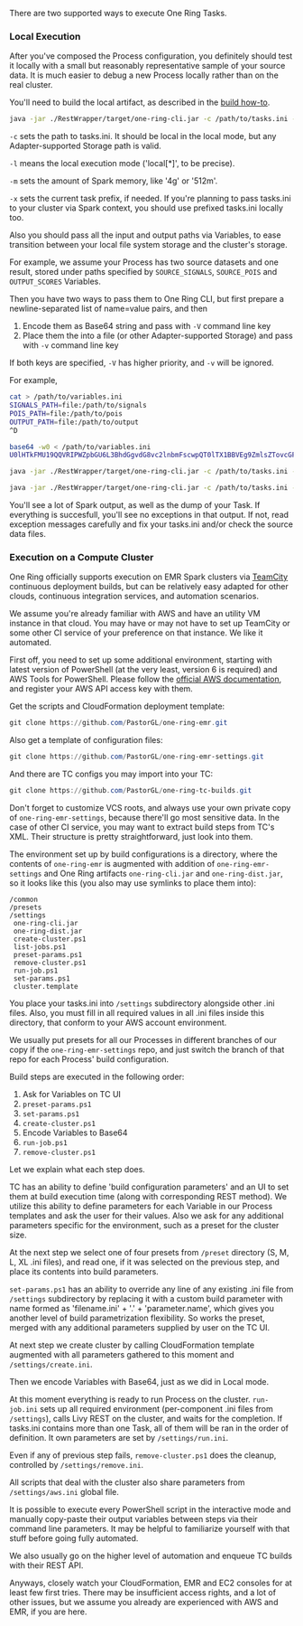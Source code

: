There are two supported ways to execute One Ring Tasks.

### Local Execution

After you've composed the Process configuration, you definitely should test it locally with a small but reasonably representative sample of your source data. It is much easier to debug a new Process locally rather than on the real cluster.

You'll need to build the local artifact, as described in the [build how-to](BUILD.md).

```bash
java -jar ./RestWrapper/target/one-ring-cli.jar -c /path/to/tasks.ini -l -m 6g -x spark.meta
```

`-c` sets the path to tasks.ini. It should be local in the local mode, but any Adapter-supported Storage path is valid.

`-l` means the local execution mode ('local[*]', to be precise).

`-m` sets the amount of Spark memory, like '4g' or '512m'.

`-x` sets the current task prefix, if needed. If you're planning to pass tasks.ini to your cluster via Spark context, you should use prefixed tasks.ini locally too.

Also you should pass all the input and output paths via Variables, to ease transition between your local file system storage and the cluster's storage.

For example, we assume your Process has two source datasets and one result, stored under paths specified by `SOURCE_SIGNALS`, `SOURCE_POIS` and `OUTPUT_SCORES` Variables.

Then you have two ways to pass them to One Ring CLI, but first prepare a newline-separated list of name=value pairs, and then
1. Encode them as Base64 string and pass with `-V` command line key
1. Place them the into a file (or other Adapter-supported Storage) and pass with `-v` command line key

If both keys are specified, `-V` has higher priority, and `-v` will be ignored.

For example,

```bash
cat > /path/to/variables.ini
SIGNALS_PATH=file:/path/to/signals
POIS_PATH=file:/path/to/pois
OUTPUT_PATH=file:/path/to/output
^D

base64 -w0 < /path/to/variables.ini
U0lHTkFMU19QQVRIPWZpbGU6L3BhdGgvdG8vc2lnbmFscwpQT0lTX1BBVEg9ZmlsZTovcGF0aC90by9wb2lzCk9VVFBVVF9QQVRIPWZpbGU6L3BhdGgvdG8vb3V0cHV0Cg==

java -jar ./RestWrapper/target/one-ring-cli.jar -c /path/to/tasks.ini -l -m 6g -V U0lHTkFMU19QQVRIPWZpbGU6L3BhdGgvdG8vc2lnbmFscwpQT0lTX1BBVEg9ZmlsZTovcGF0aC90by9wb2lzCk9VVFBVVF9QQVRIPWZpbGU6L3BhdGgvdG8vb3V0cHV0Cg==

java -jar ./RestWrapper/target/one-ring-cli.jar -c /path/to/tasks.ini -l -m 6g -v /path/to/variables.ini
```

You'll see a lot of Spark output, as well as the dump of your Task. If everything is succesfull, you'll see no exceptions in that output. If not, read exception messages carefully and fix your tasks.ini and/or check the source data files.

### Execution on a Compute Cluster

One Ring officially supports execution on EMR Spark clusters via [TeamCity](https://www.jetbrains.com/teamcity/) continuous deployment builds, but can be relatively easy adapted for other clouds, continuous integration services, and automation scenarios.

We assume you're already familiar with AWS and have an utility VM instance in that cloud. You may have or may not have to set up TeamCity or some other CI service of your preference on that instance. We like it automated.

First off, you need to set up some additional environment, starting with latest version of PowerShell (at the very least, version 6 is required) and AWS Tools for PowerShell. Please follow the [official AWS documentation](https://aws.amazon.com/powershell/), and register your AWS API access key with them.

Get the scripts and CloudFormation deployment template:
```powershell
git clone https://github.com/PastorGL/one-ring-emr.git
```

Also get a template of configuration files:
```powershell
git clone https://github.com/PastorGL/one-ring-emr-settings.git
```

And there are TC configs you may import into your TC:
```powershell
git clone https://github.com/PastorGL/one-ring-tc-builds.git
```

Don't forget to customize VCS roots, and always use your own private copy of `one-ring-emr-settings`, because there'll go most sensitive data. In the case of other CI service, you may want to extract build steps from TC's XML. Their structure is pretty straightforward, just look into them.

The environment set up by build configurations is a directory, where the contents of `one-ring-emr` is augmented with addition of `one-ring-emr-settings` and One Ring artifacts `one-ring-cli.jar` and `one-ring-dist.jar`, so it looks like this (you also may use symlinks to place them into):

```
/common
/presets
/settings
 one-ring-cli.jar
 one-ring-dist.jar
 create-cluster.ps1
 list-jobs.ps1
 preset-params.ps1
 remove-cluster.ps1
 run-job.ps1
 set-params.ps1
 cluster.template
```

You place your tasks.ini into `/settings` subdirectory alongside other .ini files. Also, you must fill in all required values in all .ini files inside this directory, that conform to your AWS account environment.

We usually put presets for all our Processes in different branches of our copy if the `one-ring-emr-settings` repo, and just switch the branch of that repo for each Process' build configuration.

Build steps are executed in the following order:
1. Ask for Variables on TC UI
1. `preset-params.ps1`
1. `set-params.ps1`
1. `create-cluster.ps1`
1. Encode Variables to Base64
1. `run-job.ps1`
1. `remove-cluster.ps1`

Let we explain what each step does.

TC has an ability to define 'build configuration parameters' and an UI to set them at build execution time (along with corresponding REST method). We utilize this ability to define parameters for each Variable in our Process templates and ask the user for their values. Also we ask for any additional parameters specific for the environment, such as a preset for the cluster size.

At the next step we select one of four presets from  `/preset` directory (S, M, L, XL .ini files), and read one, if it was selected on the previous step, and place its contents into build parameters.

`set-params.ps1` has an ability to override any line of any existing .ini file from `/settings` subdirectory by replacing it with a custom build parameter with name formed as 'filename.ini' + '.' + 'parameter.name', which gives you another level of build parametrization flexibility. So works the preset, merged with any additional parameters supplied by user on the TC UI.

At next step we create cluster by calling CloudFormation template augmented with all parameters gathered to this moment and `/settings/create.ini`.

Then we encode Variables with Base64, just as we did in Local mode.

At this moment everything is ready to run Process on the cluster. `run-job.ini` sets up all required environment (per-component .ini files from `/settings`), calls Livy REST on the cluster, and waits for the completion. If tasks.ini contains more than one Task, all of them will be ran in the order of definition. It own parameters are set by `/settings/run.ini`.

Even if any of previous step fails, `remove-cluster.ps1` does the cleanup, controlled by `/settings/remove.ini`.

All scripts that deal with the cluster also share parameters from `/settings/aws.ini` global file.

It is possible to execute every PowerShell script in the interactive mode and manually copy-paste their output variables between steps via their command line parameters. It may be helpful to familiarize yourself with that stuff before going fully automated.

We also usually go on the higher level of automation and enqueue TC builds with their REST API.

Anyways, closely watch your CloudFormation, EMR and EC2 consoles for at least few first tries. There may be insufficient access rights, and a lot of other issues, but we assume you already are experienced with AWS and EMR, if you are here.